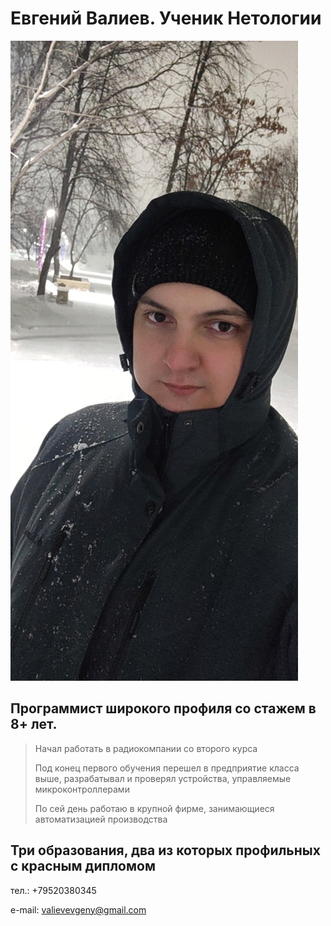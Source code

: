 # Евгений Валиев. Ученик Нетологии
![Компьютер](face.jpg)
## Программист широкого профиля со стажем в 8+ лет.
> Начал работать в радиокомпании со второго курса
> 
> Под конец первого обучения перешел в предприятие класса выше, разрабатывал и проверял устройства, управляемые микроконтроллерами
> 
> По сей день работаю в крупной фирме, занимающиеся автоматизацией производства

## Три образования, два из которых профильных с красным дипломом

тел.:   +79520380345

e-mail: valievevgeny@gmail.com